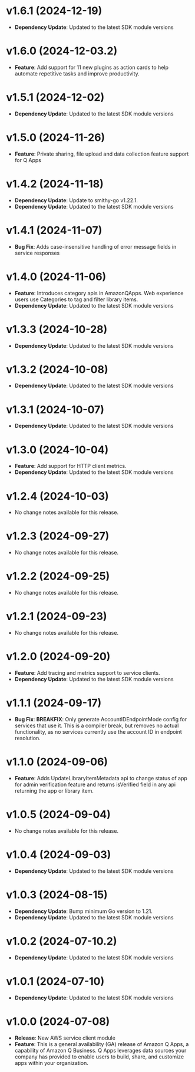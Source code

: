# v1.6.1 (2024-12-19)

* **Dependency Update**: Updated to the latest SDK module versions

# v1.6.0 (2024-12-03.2)

* **Feature**: Add support for 11 new plugins as action cards to help automate repetitive tasks and improve productivity.

# v1.5.1 (2024-12-02)

* **Dependency Update**: Updated to the latest SDK module versions

# v1.5.0 (2024-11-26)

* **Feature**: Private sharing, file upload and data collection feature support for Q Apps

# v1.4.2 (2024-11-18)

* **Dependency Update**: Update to smithy-go v1.22.1.
* **Dependency Update**: Updated to the latest SDK module versions

# v1.4.1 (2024-11-07)

* **Bug Fix**: Adds case-insensitive handling of error message fields in service responses

# v1.4.0 (2024-11-06)

* **Feature**: Introduces category apis in AmazonQApps. Web experience users use Categories to tag and filter library items.
* **Dependency Update**: Updated to the latest SDK module versions

# v1.3.3 (2024-10-28)

* **Dependency Update**: Updated to the latest SDK module versions

# v1.3.2 (2024-10-08)

* **Dependency Update**: Updated to the latest SDK module versions

# v1.3.1 (2024-10-07)

* **Dependency Update**: Updated to the latest SDK module versions

# v1.3.0 (2024-10-04)

* **Feature**: Add support for HTTP client metrics.
* **Dependency Update**: Updated to the latest SDK module versions

# v1.2.4 (2024-10-03)

* No change notes available for this release.

# v1.2.3 (2024-09-27)

* No change notes available for this release.

# v1.2.2 (2024-09-25)

* No change notes available for this release.

# v1.2.1 (2024-09-23)

* No change notes available for this release.

# v1.2.0 (2024-09-20)

* **Feature**: Add tracing and metrics support to service clients.
* **Dependency Update**: Updated to the latest SDK module versions

# v1.1.1 (2024-09-17)

* **Bug Fix**: **BREAKFIX**: Only generate AccountIDEndpointMode config for services that use it. This is a compiler break, but removes no actual functionality, as no services currently use the account ID in endpoint resolution.

# v1.1.0 (2024-09-06)

* **Feature**: Adds UpdateLibraryItemMetadata api to change status of app for admin verification feature and returns isVerified field in any api returning the app or library item.

# v1.0.5 (2024-09-04)

* No change notes available for this release.

# v1.0.4 (2024-09-03)

* **Dependency Update**: Updated to the latest SDK module versions

# v1.0.3 (2024-08-15)

* **Dependency Update**: Bump minimum Go version to 1.21.
* **Dependency Update**: Updated to the latest SDK module versions

# v1.0.2 (2024-07-10.2)

* **Dependency Update**: Updated to the latest SDK module versions

# v1.0.1 (2024-07-10)

* **Dependency Update**: Updated to the latest SDK module versions

# v1.0.0 (2024-07-08)

* **Release**: New AWS service client module
* **Feature**: This is a general availability (GA) release of Amazon Q Apps, a capability of Amazon Q Business. Q Apps leverages data sources your company has provided to enable users to build, share, and customize apps within your organization.


